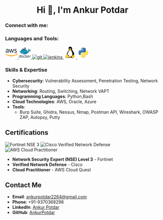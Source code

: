 <h1 align="center">Hi 👋, I'm Ankur Potdar</h1>
<h3 align="left">Connect with me:</h3>
<p align="left">
</p>

<h3 align="left">Languages and Tools:</h3>
<p align="left"> <a href="https://aws.amazon.com" target="_blank" rel="noreferrer"> <img src="https://raw.githubusercontent.com/devicons/devicon/master/icons/amazonwebservices/amazonwebservices-original-wordmark.svg" alt="aws" width="40" height="40"/> </a> <a href="https://www.docker.com/" target="_blank" rel="noreferrer"> <img src="https://raw.githubusercontent.com/devicons/devicon/master/icons/docker/docker-original-wordmark.svg" alt="docker" width="40" height="40"/> </a> <a href="https://git-scm.com/" target="_blank" rel="noreferrer"> <img src="https://www.vectorlogo.zone/logos/git-scm/git-scm-icon.svg" alt="git" width="40" height="40"/> </a> <a href="https://www.jenkins.io" target="_blank" rel="noreferrer"> <img src="https://www.vectorlogo.zone/logos/jenkins/jenkins-icon.svg" alt="jenkins" width="40" height="40"/> </a> <a href="https://www.linux.org/" target="_blank" rel="noreferrer"> <img src="https://raw.githubusercontent.com/devicons/devicon/master/icons/linux/linux-original.svg" alt="linux" width="40" height="40"/> </a> <a href="https://www.python.org" target="_blank" rel="noreferrer"> <img src="https://raw.githubusercontent.com/devicons/devicon/master/icons/python/python-original.svg" alt="python" width="40" height="40"/> </a> </p>

### Skills & Expertise
- **Cybersecurity**: Vulnerability Assessment, Penetration Testing, Network Security
- **Networking**: Routing, Switching, Network VAPT
- **Programming Languages**: Python,Bash
- **Cloud Technologies**: AWS, Oracle, Azure
- **Tools**: 
  - Burp Suite, Ghidra, Nessus, Nmap, Postman API, Wireshark, OWASP ZAP, Autopsy, Putty

## Certifications
![Fortinet NSE 3](https://img.shields.io/badge/Network%20Security%20Expert%20Level%203-Fortinet-blue?style=flat&logo=fortinet)
![Cisco Verified Network Defense](https://img.shields.io/badge/Verified%20Network%20Defense-Cisco-green?style=flat&logo=cisco)
![AWS Cloud Practitioner](https://img.shields.io/badge/AWS%20Cloud%20Practitioner-AWS-orange?style=flat&logo=amazonaws)

- **Network Security Expert (NSE) Level 3** - Fortinet
- **Verified Network Defense** - Cisco
- **Cloud Practitioner** - AWS Cloud Quest



## Contact Me
- **Email**: [ankurpotdar2264@gmail.com](mailto:ankurpotdar2264@gmail.com)
- **Phone**: +91-9370368298
- **LinkedIn**: [Ankur Potdar](https://www.linkedin.com/in/ankurpotdar)
- **GitHub**: [AnkurPotdar](https://github.com/AnkurPotdar)
